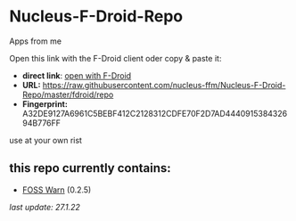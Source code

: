 # Nucleus-F-Droid-Repo
Apps from me

Open this link with the F-Droid client oder copy & paste it:
* **direct link**: [open with F-Droid](https://raw.githubusercontent.com/nucleus-ffm/Nucleus-F-Droid-Repo/master/fdroid/repo?fingerprint=A32DE9127A6961C5BEBF412C2128312CDFE70F2D7AD444091538432694B776FF)
* **URL:** https://raw.githubusercontent.com/nucleus-ffm/Nucleus-F-Droid-Repo/master/fdroid/repo
* **Fingerprint:** A32DE9127A6961C5BEBF412C2128312CDFE70F2D7AD444091538432694B776FF

use at your own rist

## this repo currently contains:
- [FOSS Warn](https://github.com/nucleus-ffm/foss_warn) (0.2.5)

*last update: 27.1.22*
